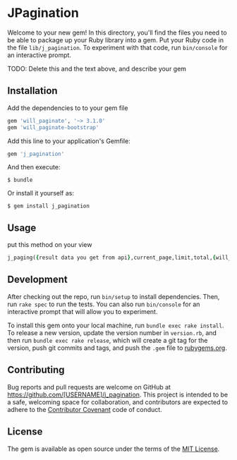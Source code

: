 # JPagination

Welcome to your new gem! In this directory, you'll find the files you need to be able to package up your Ruby library into a gem. Put your Ruby code in the file `lib/j_pagination`. To experiment with that code, run `bin/console` for an interactive prompt.

TODO: Delete this and the text above, and describe your gem

## Installation
Add the dependencies to to your gem file

```ruby
gem 'will_paginate', '~> 3.1.0'
gem 'will_paginate-bootstrap'

```
Add this line to your application's Gemfile:

```ruby
gem 'j_pagination'
```



And then execute:

    $ bundle

Or install it yourself as:

    $ gem install j_pagination

## Usage

put this method on your view

```ruby
j_paging({result data you get from api},current_page,limit,total,{will_paginate options})

```

## Development

After checking out the repo, run `bin/setup` to install dependencies. Then, run `rake spec` to run the tests. You can also run `bin/console` for an interactive prompt that will allow you to experiment.

To install this gem onto your local machine, run `bundle exec rake install`. To release a new version, update the version number in `version.rb`, and then run `bundle exec rake release`, which will create a git tag for the version, push git commits and tags, and push the `.gem` file to [rubygems.org](https://rubygems.org).

## Contributing

Bug reports and pull requests are welcome on GitHub at https://github.com/[USERNAME]/j_pagination. This project is intended to be a safe, welcoming space for collaboration, and contributors are expected to adhere to the [Contributor Covenant](http://contributor-covenant.org) code of conduct.


## License

The gem is available as open source under the terms of the [MIT License](http://opensource.org/licenses/MIT).
